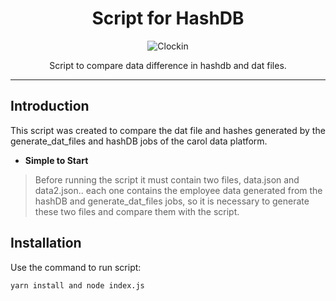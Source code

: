 <h1 align="center">Script for HashDB
</h1>
<p align="center">
  <img src="https://github.com/totvslabs/sql-pipelines-clockin/blob/master/.github/img/clockin.png" alt="Clockin" title="Clockin">
</p>
<p align="center">Script to compare data difference in hashdb and dat files.</p>

<hr/>

## Introduction

This script was created to compare the dat file and hashes generated by the generate_dat_files and hashDB jobs of the carol data platform.

- **Simple to Start**

> Before running the script it must contain two files, data.json and data2.json.. each one contains the employee data generated from the hashDB and generate_dat_files jobs, so it is necessary to generate these two files and compare them with the script.

## Installation

Use the command to run script:

```bash
yarn install and node index.js
```

